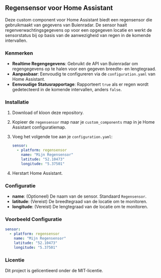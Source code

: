 ## Regensensor voor Home Assistant

Deze custom component voor Home Assistant biedt een regensensor die gebruikmaakt van gegevens van Buienradar. De sensor haalt regenverwachtingsgegevens op voor een opgegeven locatie en werkt de sensorstatus bij op basis van de aanwezigheid van regen in de komende intervallen.

### Kenmerken

- **Realtime Regengegevens**: Gebruikt de API van Buienradar om regengegevens op te halen voor een gegeven breedte- en lengtegraad.
- **Aanpasbaar**: Eenvoudig te configureren via de `configuration.yaml` van Home Assistant.
- **Eenvoudige Statusrapportage**: Rapporteert `true` als er regen wordt gedetecteerd in de komende intervallen, anders `false`.

### Installatie

1. Download of kloon deze repository.
2. Kopieer de `regensensor` map naar je `custom_components` map in je Home Assistant configuratiemap.
3. Voeg het volgende toe aan je `configuration.yaml`:

    ```yaml
    sensor:
      - platform: regensensor
        name: "Mijn Regensensor"
        latitude: "52.10473"
        longitude: "5.37501"
    ```

4. Herstart Home Assistant.

### Configuratie

- **name**: (Optioneel) De naam van de sensor. Standaard `Regensensor`.
- **latitude**: (Vereist) De breedtegraad van de locatie om te monitoren.
- **longitude**: (Vereist) De lengtegraad van de locatie om te monitoren.

### Voorbeeld Configuratie

```yaml
sensor:
  - platform: regensensor
    name: "Mijn Regensensor"
    latitude: "52.10473"
    longitude: "5.37501"
```
### Licentie
Dit project is gelicentieerd onder de MIT-licentie.
